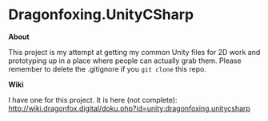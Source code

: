 # Dragonfoxing.UnityCSharp

**About**

This project is my attempt at getting my common Unity files for 2D work and prototyping up in a place where people can actually grab them.  Please remember to delete the .gitignore if you <code>git clone</code> this repo.

**Wiki**

I have one for this project.  It is here (not complete): http://wiki.dragonfox.digital/doku.php?id=unity:dragonfoxing.unitycsharp
